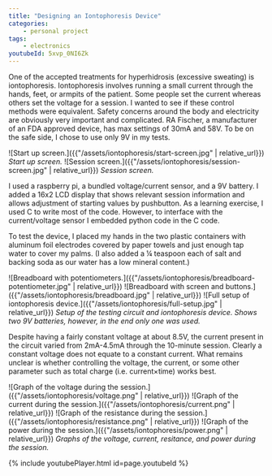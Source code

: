 ```yaml
---
title: "Designing an Iontophoresis Device"
categories:
    - personal project
tags:
    - electronics
youtubeId: 5xvp_0NI6Zk
---
```


One of the accepted treatments for hyperhidrosis (excessive sweating) is iontophoresis. Iontophoresis involves running a small current through the hands, feet, or armpits of the patient. Some people set the current whereas others set the voltage for a session. I wanted to see if these control methods were equivalent. Safety concerns around the body and electricity are obviously very important and complicated. RA Fischer, a manufacturer of an FDA approved device, has max settings of 30mA and 58V. To be on the safe side, I chose to use only 9V in my tests.

![Start up screen.]({{"/assets/iontophoresis/start-screen.jpg" | relative_url}})
*Start up screen.*
![Session screen.]({{"/assets/iontophoresis/session-screen.jpg" | relative_url}})
*Session screen.*

I used a raspberry pi, a bundled voltage/current sensor, and a 9V battery. I added a 16x2 LCD display that shows relevant session information and allows adjustment of starting values by pushbutton. As a learning exercise, I used C to write most of the code. However, to interface with the current/voltage sensor I embedded python code in the C code.

To test the device, I placed my hands in the two plastic containers with aluminum foil electrodes covered by paper towels and just enough tap water to cover my palms. (I also added a ¼ teaspoon each of salt and backing soda as our water has a low mineral content.)

![Breadboard with potentiometers.]({{"/assets/iontophoresis/breadboard-potentiometer.jpg" | relative_url}})
![Breadboard with screen and buttons.]({{"/assets/iontophoresis/breadboard.jpg" | relative_url}})
![Full setup of iontophoresis device.]({{"/assets/iontophoresis/full-setup.jpg" | relative_url}})
*Setup of the testing circuit and iontophoresis device.  Shows two 9V batteries, however, in the end only one was used.*

Despite having a fairly constant voltage at about 8.5V, the current present in the circuit varied from 2mA-4.5mA through the 10-minute session. Clearly a constant voltage does not equate to a constant current.  What remains unclear is whether controlling the voltage, the current, or some other parameter such as total charge (i.e. current×time) works best.

![Graph of the voltage during the session.]({{"/assets/iontophoresis/voltage.png" | relative_url}})   ![Graph of the current during the session.]({{"/assets/iontophoresis/current.png" | relative_url}})
![Graph of the resistance during the session.]({{"/assets/iontophoresis/resistance.png" | relative_url}})  ![Graph of the power during the session.]({{"/assets/iontophoresis/power.png" | relative_url}})
*Graphs of the voltage, current, resitance, and power during the session.*

{% include youtubePlayer.html id=page.youtubeId %}